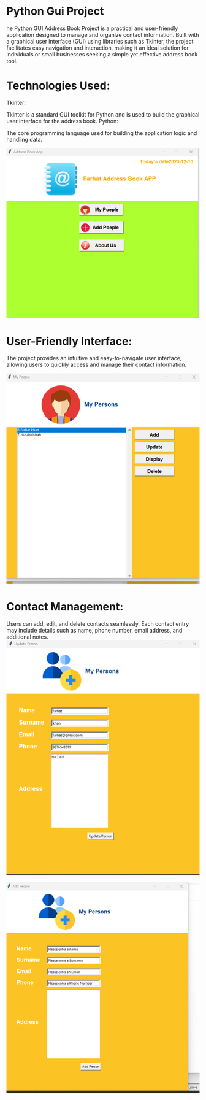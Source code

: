 # Python Gui Project 
he Python GUI Address Book Project is a practical and user-friendly application designed to manage and organize contact information. Built with a graphical user interface (GUI) using libraries such as Tkinter, the project facilitates easy navigation and interaction, making it an ideal solution for individuals or small businesses seeking a simple yet effective address book tool.

 # Technologies Used:
Tkinter:

Tkinter is a standard GUI toolkit for Python and is used to build the graphical user interface for the address book.
Python:

The core programming language used for building the application logic and handling data.


![Python_gui](/photos/1.png)

# User-Friendly Interface:

The project provides an intuitive and easy-to-navigate user interface, allowing users to quickly access and manage their contact information.

![Python_gui](/photos/2.png)

# Contact Management:

Users can add, edit, and delete contacts seamlessly. Each contact entry may include details such as name, phone number, email address, and additional notes.
![Python_gui](/photos/3.png)

![Python_gui](/photos/4.png)


